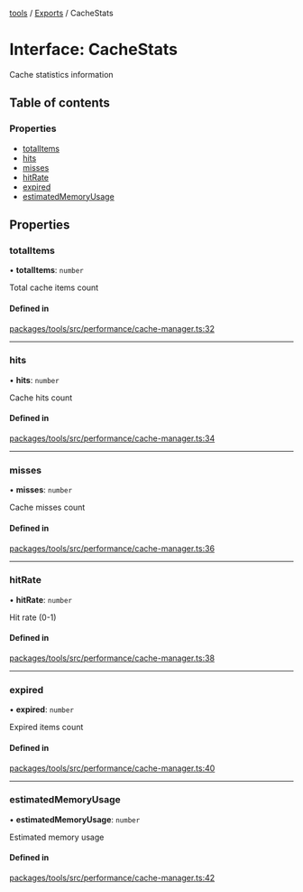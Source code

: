 <!-- 
 ⚠️  AUTO-GENERATED FILE - DO NOT EDIT MANUALLY
 This file is automatically generated by scripts/docs-generator.js
 To make changes, edit the source TypeScript files or update the generator script
-->

[tools](../../) / [Exports](../modules) / CacheStats

# Interface: CacheStats

Cache statistics information

## Table of contents

### Properties

- [totalItems](CacheStats#totalitems)
- [hits](CacheStats#hits)
- [misses](CacheStats#misses)
- [hitRate](CacheStats#hitrate)
- [expired](CacheStats#expired)
- [estimatedMemoryUsage](CacheStats#estimatedmemoryusage)

## Properties

### totalItems

• **totalItems**: `number`

Total cache items count

#### Defined in

[packages/tools/src/performance/cache-manager.ts:32](https://github.com/woojubb/robota/blob/1ae72636f35020494944759b72aa4c496406f035/packages/tools/src/performance/cache-manager.ts#L32)

___

### hits

• **hits**: `number`

Cache hits count

#### Defined in

[packages/tools/src/performance/cache-manager.ts:34](https://github.com/woojubb/robota/blob/1ae72636f35020494944759b72aa4c496406f035/packages/tools/src/performance/cache-manager.ts#L34)

___

### misses

• **misses**: `number`

Cache misses count

#### Defined in

[packages/tools/src/performance/cache-manager.ts:36](https://github.com/woojubb/robota/blob/1ae72636f35020494944759b72aa4c496406f035/packages/tools/src/performance/cache-manager.ts#L36)

___

### hitRate

• **hitRate**: `number`

Hit rate (0-1)

#### Defined in

[packages/tools/src/performance/cache-manager.ts:38](https://github.com/woojubb/robota/blob/1ae72636f35020494944759b72aa4c496406f035/packages/tools/src/performance/cache-manager.ts#L38)

___

### expired

• **expired**: `number`

Expired items count

#### Defined in

[packages/tools/src/performance/cache-manager.ts:40](https://github.com/woojubb/robota/blob/1ae72636f35020494944759b72aa4c496406f035/packages/tools/src/performance/cache-manager.ts#L40)

___

### estimatedMemoryUsage

• **estimatedMemoryUsage**: `number`

Estimated memory usage

#### Defined in

[packages/tools/src/performance/cache-manager.ts:42](https://github.com/woojubb/robota/blob/1ae72636f35020494944759b72aa4c496406f035/packages/tools/src/performance/cache-manager.ts#L42)
